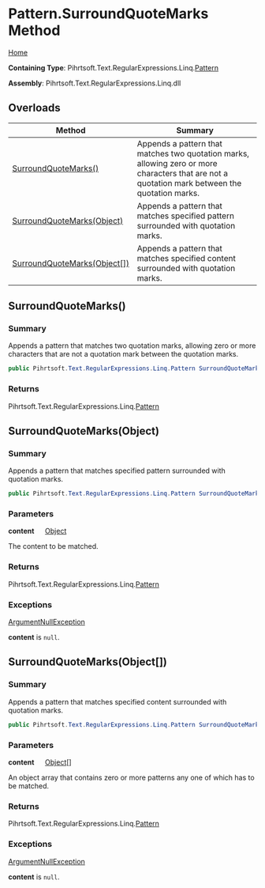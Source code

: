 # Pattern\.SurroundQuoteMarks Method

[Home](../../../../../../README.md)

**Containing Type**: Pihrtsoft\.Text\.RegularExpressions\.Linq\.[Pattern](../README.md)

**Assembly**: Pihrtsoft\.Text\.RegularExpressions\.Linq\.dll

## Overloads

| Method | Summary |
| ------ | ------- |
| [SurroundQuoteMarks()](#Pihrtsoft_Text_RegularExpressions_Linq_Pattern_SurroundQuoteMarks) | Appends a pattern that matches two quotation marks, allowing zero or more characters that are not a quotation mark between the quotation marks\. |
| [SurroundQuoteMarks(Object)](#Pihrtsoft_Text_RegularExpressions_Linq_Pattern_SurroundQuoteMarks_System_Object_) | Appends a pattern that matches specified pattern surrounded with quotation marks\. |
| [SurroundQuoteMarks(Object\[\])](#Pihrtsoft_Text_RegularExpressions_Linq_Pattern_SurroundQuoteMarks_System_Object___) | Appends a pattern that matches specified content surrounded with quotation marks\. |

## SurroundQuoteMarks\(\) <a name="Pihrtsoft_Text_RegularExpressions_Linq_Pattern_SurroundQuoteMarks"></a>

### Summary

Appends a pattern that matches two quotation marks, allowing zero or more characters that are not a quotation mark between the quotation marks\.

```csharp
public Pihrtsoft.Text.RegularExpressions.Linq.Pattern SurroundQuoteMarks()
```

### Returns

Pihrtsoft\.Text\.RegularExpressions\.Linq\.[Pattern](../README.md)

## SurroundQuoteMarks\(Object\) <a name="Pihrtsoft_Text_RegularExpressions_Linq_Pattern_SurroundQuoteMarks_System_Object_"></a>

### Summary

Appends a pattern that matches specified pattern surrounded with quotation marks\.

```csharp
public Pihrtsoft.Text.RegularExpressions.Linq.Pattern SurroundQuoteMarks(object content)
```

### Parameters

**content** &emsp; [Object](https://docs.microsoft.com/en-us/dotnet/api/system.object)

The content to be matched\.

### Returns

Pihrtsoft\.Text\.RegularExpressions\.Linq\.[Pattern](../README.md)

### Exceptions

[ArgumentNullException](https://docs.microsoft.com/en-us/dotnet/api/system.argumentnullexception)

**content** is `null`\.

## SurroundQuoteMarks\(Object\[\]\) <a name="Pihrtsoft_Text_RegularExpressions_Linq_Pattern_SurroundQuoteMarks_System_Object___"></a>

### Summary

Appends a pattern that matches specified content surrounded with quotation marks\.

```csharp
public Pihrtsoft.Text.RegularExpressions.Linq.Pattern SurroundQuoteMarks(params object[] content)
```

### Parameters

**content** &emsp; [Object](https://docs.microsoft.com/en-us/dotnet/api/system.object)\[\]

An object array that contains zero or more patterns any one of which has to be matched\.

### Returns

Pihrtsoft\.Text\.RegularExpressions\.Linq\.[Pattern](../README.md)

### Exceptions

[ArgumentNullException](https://docs.microsoft.com/en-us/dotnet/api/system.argumentnullexception)

**content** is `null`\.

